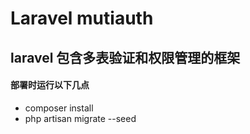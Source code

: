 # Laravel mutiauth

## laravel 包含多表验证和权限管理的框架

#### 部署时运行以下几点 

* composer install
* php artisan migrate --seed
